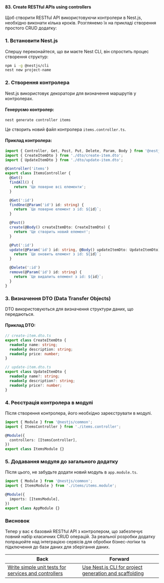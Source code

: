 #### 83. Create RESTful APIs using controllers

Щоб створити RESTful API використовуючи контролери в Nest.js, необхідно виконати кілька кроків. Розглянемо їх на прикладі створення простого CRUD додатку:

### 1. Встановити Nest.js

Спершу переконайтеся, що ви маєте Nest CLI, він спростить процес створення структур:

```bash
npm i -g @nestjs/cli
nest new project-name
```

### 2. Створення контролера

Nest.js використовує декоратори для визначення маршрутів у контролерах.

#### Генеруємо контролер:

```bash
nest generate controller items
```

Це створить новий файл контролера `items.controller.ts`.

#### Приклад контролера:

```typescript
import { Controller, Get, Post, Put, Delete, Param, Body } from '@nestjs/common';
import { CreateItemDto } from './dto/create-item.dto';
import { UpdateItemDto } from './dto/update-item.dto';

@Controller('items')
export class ItemsController {
  @Get()
  findAll() {
    return 'Це поверне всі елементи';
  }

  @Get(':id')
  findOne(@Param('id') id: string) {
    return `Це поверне елемент з id: ${id}`;
  }

  @Post()
  create(@Body() createItemDto: CreateItemDto) {
    return 'Це створить новий елемент';
  }

  @Put(':id')
  update(@Param('id') id: string, @Body() updateItemDto: UpdateItemDto) {
    return `Це оновить елемент з id: ${id}`;
  }

  @Delete(':id')
  remove(@Param('id') id: string) {
    return `Це видалить елемент з id: ${id}`;
  }
}
```

### 3. Визначення DTO (Data Transfer Objects)

DTO використовуються для визначення структури даних, що передаються.

#### Приклад DTO:

```typescript
// create-item.dto.ts
export class CreateItemDto {
  readonly name: string;
  readonly description: string;
  readonly price: number;
}

// update-item.dto.ts
export class UpdateItemDto {
  readonly name?: string;
  readonly description?: string;
  readonly price?: number;
}
```

### 4. Реєстрація контролера в модулі

Після створення контролера, його необхідно зареєструвати в модулі.

```typescript
import { Module } from '@nestjs/common';
import { ItemsController } from './items.controller';

@Module({
  controllers: [ItemsController],
})
export class ItemsModule {}
```

### 5. Додавання модуля до загального додатку

Після цього, не забудьте додати новий модуль в `app.module.ts`.

```typescript
import { Module } from '@nestjs/common';
import { ItemsModule } from './items/items.module';

@Module({
  imports: [ItemsModule],
})
export class AppModule {}
```

### Висновок

Тепер у вас є базовий RESTful API з контролером, що забезпечує повний набір класичних CRUD операцій. За реальної розробки додатку попрацюйте над інтеграцією сервісів для обробки бізнес-логіки та підключення до бази даних для зберігання даних.

| Back | Forward |
|---|---|
| [Write simple unit tests for services and controllers](/ua/junior/nestjs/what-are-some-simple-unit-tests-for-services-and-controllers.md)  | [Use Nest.js CLI for project generation and scaffolding](/ua/junior/nestjs/use-the-nestjs-cli-for-project-generation-and-scaffolding.md) |